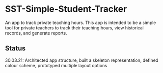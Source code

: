 # SST-Simple-Student-Tracker

An app to track private teaching hours. This app is intended to be a simple tool for private teachers to track their teaching hours, view historical records, and generate reports. 

## Status
30.03.21: Architected app structure, built a skeleton representation, defined colour scheme, prototyped multiple layout options
